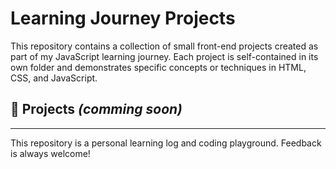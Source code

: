 # Learning Journey Projects

This repository contains a collection of small front-end projects created as part of my JavaScript learning journey. Each project is self-contained in its own folder and demonstrates specific concepts or techniques in HTML, CSS, and JavaScript.

## 📂 Projects *(comming soon)*


---

This repository is a personal learning log and coding playground. Feedback is always welcome!
